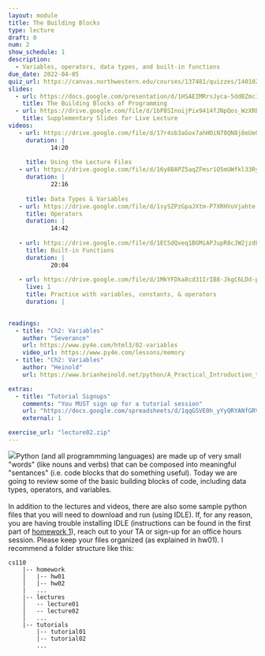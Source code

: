 ```yaml
---
layout: module
title: The Building Blocks
type: lecture
draft: 0
num: 2
show_schedule: 1
description:
  - Variables, operators, data types, and built-in functions
due_date: 2022-04-05
quiz_url: https://canvas.northwestern.edu/courses/137481/quizzes/140102
slides:
  - url: https://docs.google.com/presentation/d/1HSAEIMRrsJyca-5ddBZmcIkgyRS-ZfHYs_QGkuKFUmk/edit?usp=sharing
    title: The Building Blocks of Programming
  - url: https://drive.google.com/file/d/1bP8SInoijPix9414fJNpQos_WzXRBNXY/view?usp=sharing
    title: Supplementary Slides for Live Lecture
videos:
   - url: https://drive.google.com/file/d/17r4sb3aGox7ahHOiN70QN8j8eUeQc0j2/view?usp=sharing
     duration: |
            14:20
        
     title: Using the Lecture Files
   - url: https://drive.google.com/file/d/16y88APZ5aqZFmsr1O5mUWfkl33RyYld0/view?usp=sharing
     duration: |
            22:16
        
     title: Data Types & Variables
   - url: https://drive.google.com/file/d/1sySZPzGpaJXtm-P7XRHVuVjahte-3d7C/view?usp=sharing
     title: Operators
     duration: |
            14:42
        
   - url: https://drive.google.com/file/d/1ECSdQveq1BGMiAPJupR8cJW2jzdL8Anv/view?usp=sharing
     title: Built-in Functions
     duration: |
            20:04
        
   - url: https://drive.google.com/file/d/1MkYFDka8cd31IrIB8-JkgC6LDd-p0Wc6/view?usp=sharing
     live: 1
     title: Practice with variables, constants, & operators
     duration: |
        

readings:
  - title: "Ch2: Variables"
    author: "Severance"
    url: https://www.py4e.com/html3/02-variables
    video_url: https://www.py4e.com/lessons/memory
  - title: "Ch2: Variables"
    author: "Heinold"
    url: https://www.brianheinold.net/python/A_Practical_Introduction_to_Python_Programming_Heinold.pdf

extras:
  - title: "Tutorial Signups"
    comments: "You MUST sign up for a tutorial session"
    url: "https://docs.google.com/spreadsheets/d/1qqGSVE0h_yYyQRYANfGRVM4izwg2_d4YAcQQNJzZkWw/edit?usp=sharing"
    external: 1

exercise_url: "lecture02.zip"
---
```


<img class="module-image" src="/spring2022/assets/images/lectures/lecture_02_blocks.jpg" />Python (and all programmming languages) are made up of very small "words" (like nouns and verbs) that can be composed into meaningful "sentances" (i.e. code blocks that do something useful). Today we are going to review some of the basic building blocks of code, including data types, operators, and variables.<br><br>In addition to the lectures and videos, there are also some sample python files that you will need to download and run (using IDLE). If, for any reason, you are having trouble installing IDLE (instructions can be found in the first part of [homework 1](../assignments/hw1)), reach out to your TA or sign-up for an office hours session. Please keep your files organized (as explained in hw01). I recommend a folder structure like this:

```
cs110
    |-- homework
    │   |-- hw01
    │   |-- hw02
    |   ...
    |-- lectures
    │   -- lecture01
    │   -- lecture02
    │   ...
    |-- tutorials
        |-- tutorial01
        |-- tutorial02
        ...
```
